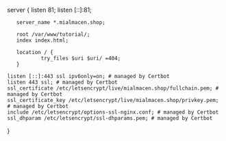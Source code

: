server {
       listen 81;
       listen [::]:81;

       server_name *.mialmacen.shop;

       root /var/www/tutorial/;
       index index.html;

       location / {
               try_files $uri $uri/ =404;
       }

    listen [::]:443 ssl ipv6only=on; # managed by Certbot
    listen 443 ssl; # managed by Certbot
    ssl_certificate /etc/letsencrypt/live/mialmacen.shop/fullchain.pem; # managed by Certbot
    ssl_certificate_key /etc/letsencrypt/live/mialmacen.shop/privkey.pem; # managed by Certbot
    include /etc/letsencrypt/options-ssl-nginx.conf; # managed by Certbot
    ssl_dhparam /etc/letsencrypt/ssl-dhparams.pem; # managed by Certbot

}